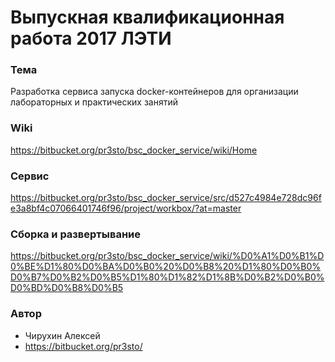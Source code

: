 # Выпускная квалификационная работа 2017 ЛЭТИ #
  
### Тема

Разработка сервиса запуска docker-контейнеров для организации лабораторных и практических занятий

### Wiki

https://bitbucket.org/pr3sto/bsc_docker_service/wiki/Home

### Сервис

https://bitbucket.org/pr3sto/bsc_docker_service/src/d527c4984e728dc96fe3a8bf4c07066401746f96/project/workbox/?at=master

### Сборка и развертывание

https://bitbucket.org/pr3sto/bsc_docker_service/wiki/%D0%A1%D0%B1%D0%BE%D1%80%D0%BA%D0%B0%20%D0%B8%20%D1%80%D0%B0%D0%B7%D0%B2%D0%B5%D1%80%D1%82%D1%8B%D0%B2%D0%B0%D0%BD%D0%B8%D0%B5

### Автор ###

* Чирухин Алексей
* https://bitbucket.org/pr3sto/